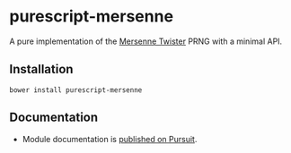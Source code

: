 # purescript-mersenne

A pure implementation of the [Mersenne Twister](https://en.wikipedia.org/wiki/Mersenne_Twister) PRNG with a minimal API.

## Installation

```
bower install purescript-mersenne
```

## Documentation

- Module documentation is [published on Pursuit](http://pursuit.purescript.org/packages/purescript-mersenne).
